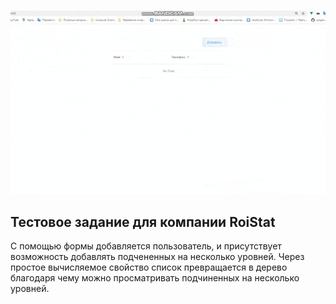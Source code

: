 ![](rs-project.gif)

## Тестовое задание для компании RoiStat

С помощью формы добавляется пользователь, и присутствует возможность добавлять подчененных на несколько уровней. Через простое вычисляемое свойство список превращается в дерево благодаря чему можно просматривать подчиненных на несколько уровней. 
